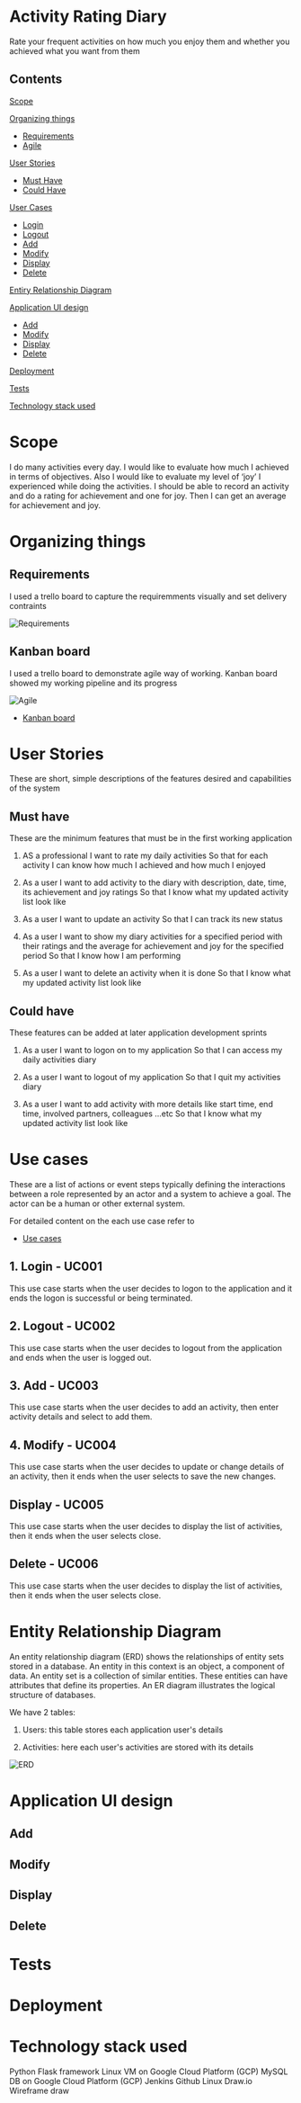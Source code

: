 # Activity Rating Diary

Rate your frequent activities on how much you enjoy them and whether you achieved what you want from them

## Contents
[Scope](#scope)

[Organizing things](#organize)
   * [Requirements](#req)
   * [Agile](#agile)

[User Stories](#userS)
   * [Must Have](#mustH)
   * [Could Have](#couldH)

[User Cases](#userC)
   * [Login](#login)
   * [Logout](#logout)
   * [Add](#add)
   * [Modify](#modify)
   * [Display](#display)
   * [Delete](#delete)

[Entiry Relationship Diagram](#ERD)

[Application UI design](#appUI)
   * [Add](appUIadd)
   * [Modify](appUImodify)
   * [Display](appUIdisplay)
   * [Delete](appUIdelete)

[Deployment](#Deploy)

[Tests](#Tests)

[Technology stack used](#TechStack)



<a name="scope"></a>
# Scope

I do many activities every day. I would like to evaluate how much I achieved in terms of objectives. Also I would like to evaluate my level of ‘joy’ I experienced while doing the activities. I should be able to record an activity and do a rating for achievement and one for joy. Then I can get an average for achievement and joy.

<a name="organize"></a>
# Organizing things

<a name="req"></a>
## Requirements
I used a trello board to capture the requiremments visually and set delivery contraints


![Requirements](/images/trello_req.jpg)

<a name="agile"></a>
## Kanban board

I used a trello board to demonstrate agile way of working. Kanban board showed my working pipeline and its progress

![Agile](/images/trello_kanban.jpg)

* [Kanban board](https://trello.com/b/PsqraGjP/daily-activities)

<a name="userS"></a>
# User Stories

These are short, simple descriptions of the features desired and capabilities of the system

<a name="mustH"></a>
## Must have

These are the minimum features that must be in the first working application

1.	AS a professional 
I want to rate my daily activities
So that for each activity I can know how much I achieved and how much I enjoyed

2.	As a user
I want to add activity to the diary with description, date, time, its achievement and joy ratings
So that I know what my updated activity list look like

3.	As a user
I want to update an activity
So that I can track its new status

4.	As a user
I want to show my diary activities for a specified period with their ratings and the average for achievement and joy for the specified period
So that I know how I am performing 

5.	As a user
I want to delete an activity when it is done
So that I know what my updated activity list look like

<a name="couldH"></a>
## Could have

These features can be added at later application development sprints

1.	As a user
I want to logon on to my application
So that I can access my daily activities diary

2.	As a user
I want to logout of my application
So that I quit my activities diary

3.	As a user
I want to add activity with more details like start time, end time, involved partners, colleagues ...etc
So that I know what my updated activity list look like

<a name="useC"></a>
# Use cases

These are a list of actions or event steps typically defining the interactions between a role represented by an actor and a system to achieve a goal. The actor can be a human or other external system.

For detailed content on the each use case refer to 
* [Use cases](https://github.com/yasir-satti/activityDiary/blob/master/docs/proj_use_cases.pdf)

<a name="login"></a>
## 1. Login - UC001
This use case starts when the user decides to logon to the application and it ends the logon is successful or being terminated.

<a name="Logout"></a>
## 2. Logout - UC002
This use case starts when the user decides to logout from the application and ends when the user is logged out.

<a name="add"></a>
## 3. Add - UC003
This use case starts when the user decides to add an activity, then enter activity details and select to add them.

<a name="modify"></a>
## 4. Modify - UC004
This use case starts when the user decides to update or change details of an activity, then it ends when the user selects to save the new changes.

<a name="display"></a>
## Display - UC005
This use case starts when the user decides to display the list of activities, then it ends when the user selects close.

<a name="delete"></a>
## Delete - UC006
This use case starts when the user decides to display the list of activities, then it ends when the user selects close.

<a name="ERD"></a>
# Entity Relationship Diagram

An entity relationship diagram (ERD) shows the relationships of entity sets stored in a database. An entity in this context is an object, a component of data. An entity set is a collection of similar entities. These entities can have attributes that define its properties. An ER diagram illustrates the logical structure of databases. 

We have 2 tables:

1. Users: this table stores each application user's details

2. Activities: here each user's activities are stored with its details


![ERD](/images/ERD.jpg)

<a name="appUI"></a>
# Application UI design

<a name="appUIadd"></a>
## Add

<a name="appUImodify"></a>
## Modify

<a name="appUIdisplay"></a>
## Display

<a name="appUIdelete"></a>
## Delete

<a name="tests"></a>
# Tests

<a name="deploy"></a>
# Deployment

<a name="techstack"></a>
# Technology stack used

Python
Flask framework
Linux VM on Google Cloud Platform (GCP)
MySQL DB on Google Cloud Platform (GCP)
Jenkins
Github
Linux
Draw.io
Wireframe draw




